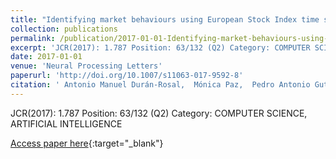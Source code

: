 ```yaml
---
title: "Identifying market behaviours using European Stock Index time series by a hybrid segmentation algorithm"
collection: publications
permalink: /publication/2017-01-01-Identifying-market-behaviours-using-European-Stock-Index-time-series-by-a-hybrid-segmentation-algorithm
excerpt: 'JCR(2017): 1.787 Position: 63/132 (Q2) Category: COMPUTER SCIENCE, ARTIFICIAL INTELLIGENCE'
date: 2017-01-01
venue: 'Neural Processing Letters'
paperurl: 'http://doi.org/10.1007/s11063-017-9592-8'
citation: ' Antonio Manuel Durán-Rosal,  Mónica Paz,  Pedro Antonio Gutiérrez,  César Hervás-Martínez, &quot;Identifying market behaviours using European Stock Index time series by a hybrid segmentation algorithm.&quot; Neural Processing Letters, Vol. 46(3), 2017, pp. 767–790.'
---
```

JCR(2017): 1.787 Position: 63/132 (Q2) Category: COMPUTER SCIENCE, ARTIFICIAL INTELLIGENCE

[Access paper here](http://doi.org/10.1007/s11063-017-9592-8){:target="_blank"}
